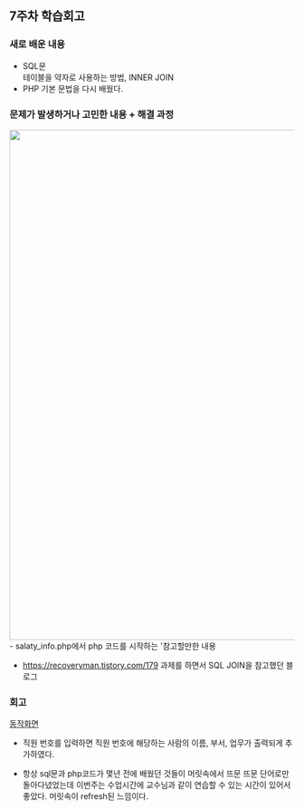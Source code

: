 ## 7주차 학습회고

### 새로 배운 내용

- SQL문<br>
테이블을 약자로 사용하는 방법, INNER JOIN
- PHP 기본 문법을 다시 배웠다.

### 문제가 발생하거나 고민한 내용 + 해결 과정
<img src="https://user-images.githubusercontent.com/57151886/96068768-bad1c800-0ed7-11eb-8045-4fede1c19c1d.png" width="900" height="auto">
- salaty_info.php에서 php 코드를 시작하는 '<?php' 부분에 '<? php' 이렇게 공백이 하나 들어가 있어서 그랬던거였다.   
 
 

### 참고할만한 내용
- https://recoveryman.tistory.com/179 과제를 하면서 SQL JOIN을 참고했던 블로그

### 회고
<a href="https://youtu.be/B1JcRpyEds4">동작화면 </a>
- 직원 번호를 입력하면 직원 번호에 해당하는 사람의 이름, 부서, 업무가 출력되게 추가하였다.

- 항상 sql문과 php코드가 몇년 전에 배웠던 것들이 머릿속에서 뜨문 뜨문 단어로만 돌아다녔었는데 이번주는 수업시간에 교수님과 같이 연습할 수 있는 시간이 있어서 좋았다. 머릿속이 refresh된 느낌이다.


